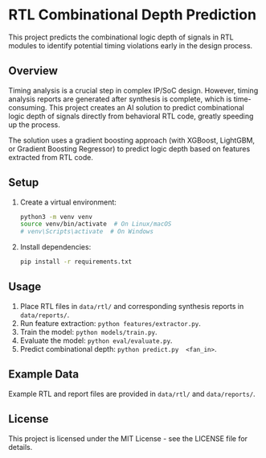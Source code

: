 # RTL Combinational Depth Prediction

This project predicts the combinational logic depth of signals in RTL modules to identify potential timing violations early in the design process.


## Overview

Timing analysis is a crucial step in complex IP/SoC design. However, timing analysis reports are generated after synthesis is complete, which is time-consuming. This project creates an AI solution to predict combinational logic depth of signals directly from behavioral RTL code, greatly speeding up the process.

The solution uses a gradient boosting approach (with XGBoost, LightGBM, or Gradient Boosting Regressor) to predict logic depth based on features extracted from RTL code.

## Setup

1.  Create a virtual environment:

    ```bash
    python3 -m venv venv
    source venv/bin/activate  # On Linux/macOS
    # venv\Scripts\activate  # On Windows
    ```

2.  Install dependencies:

    ```bash
    pip install -r requirements.txt
    ```

## Usage

1.  Place RTL files in `data/rtl/` and corresponding synthesis reports in `data/reports/`.
2.  Run feature extraction: `python features/extractor.py`.
3.  Train the model: `python models/train.py`.
4.  Evaluate the model: `python eval/evaluate.py`.
5.  Predict combinational depth: `python predict.py  <fan_in>`.

## Example Data

Example RTL and report files are provided in `data/rtl/` and `data/reports/`.

## License

This project is licensed under the MIT License - see the LICENSE file for details.